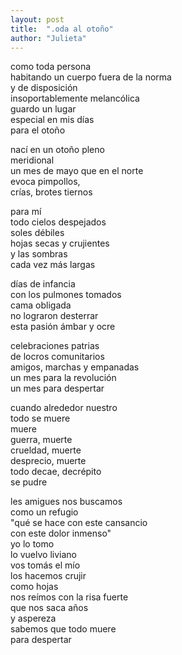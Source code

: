 ```yaml
---
layout: post
title:  ".oda al otoño"
author: "Julieta"
---
```

como toda persona             
habitando un cuerpo fuera de la norma            
y de disposición              
insoportablemente melancólica            
guardo un lugar                    
especial en mis días              
para el otoño             

nací en un otoño pleno            
meridional                     
un mes de mayo que en el norte           
evoca pimpollos,                 
crías, brotes tiernos

para mí          
todo cielos despejados            
soles débiles                
hojas secas y crujientes           
y las sombras            
cada vez más largas          

días de infancia                      
con los pulmones tomados              
cama obligada              
no lograron desterrar             
esta pasión ámbar y ocre            

celebraciones patrias           
de locros comunitarios           
amigos, marchas y empanadas               
un mes para la revolución                  
un mes para despertar             
 
cuando alrededor nuestro              
todo se muere                
muere              
guerra, muerte             
crueldad, muerte            
desprecio, muerte                         
todo decae, decrépito               
se pudre                

les amigues nos buscamos              
como un refugio                    
"qué se hace con este cansancio                  
con este dolor inmenso"            
yo lo tomo              
lo vuelvo liviano                       
vos tomás el mío                         
los hacemos crujir                   
como hojas                 
nos reímos con la risa fuerte                       
que nos saca años                 
y aspereza                   
sabemos que todo muere                  
para despertar                 

